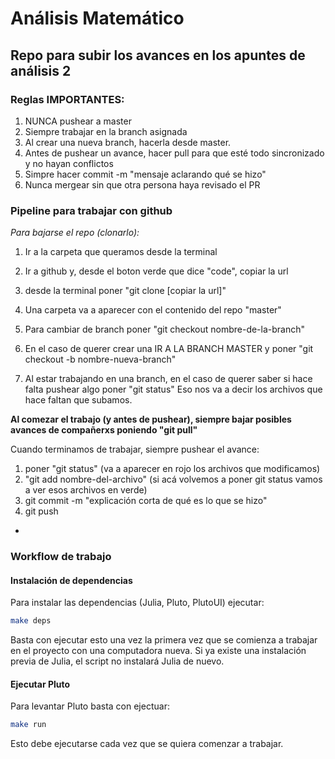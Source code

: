 # Análisis Matemático

## Repo para subir los avances en los apuntes de análisis 2

### Reglas IMPORTANTES:

1) NUNCA pushear a master
2) Siempre trabajar en la branch asignada
3) Al crear una nueva branch, hacerla desde master.
4) Antes de pushear un avance, hacer pull para que esté todo sincronizado y no hayan conflictos
5) Simpre hacer commit -m "mensaje aclarando qué se hizo"
6) Nunca mergear sin que otra persona haya revisado el PR

### Pipeline para trabajar con github

*Para bajarse el repo (clonarlo):*
1) Ir a la carpeta que queramos desde la terminal
2) Ir a github y, desde el boton verde que dice "code", copiar la url
3) desde la terminal poner "git clone [copiar la url]"
4) Una carpeta va a aparecer con el contenido del repo "master"


5) Para cambiar de branch poner "git checkout nombre-de-la-branch"
6) En el caso de querer crear una IR A LA BRANCH MASTER y poner "git checkout -b nombre-nueva-branch"
7) Al estar trabajando en una branch, en el caso de querer saber si hace falta pushear algo poner "git status" Eso nos va a decir los archivos que hace faltan que subamos.

**Al comezar el trabajo (y antes de pushear), siempre bajar posibles avances de compañerxs poniendo "git pull"**

Cuando terminamos de trabajar, siempre pushear el avance:
1) poner "git status" (va a aparecer en rojo los archivos que modificamos)
2) "git add nombre-del-archivo"
(si acá volvemos a poner git status vamos a ver esos archivos en verde)
3) git commit -m "explicación corta de qué es lo que se hizo"
4) git push
-

### Workflow de trabajo

#### Instalación de dependencias

Para instalar las dependencias (Julia, Pluto, PlutoUI) ejecutar:

```bash
make deps
```

Basta con ejecutar esto una vez la primera vez que se comienza a trabajar en
el proyecto con una computadora nueva. Si ya existe una instalación previa
de Julia, el script no instalará Julia de nuevo.

#### Ejecutar Pluto

Para levantar Pluto basta con ejectuar:

```bash
make run
```

Esto debe ejecutarse cada vez que se quiera comenzar a trabajar.
